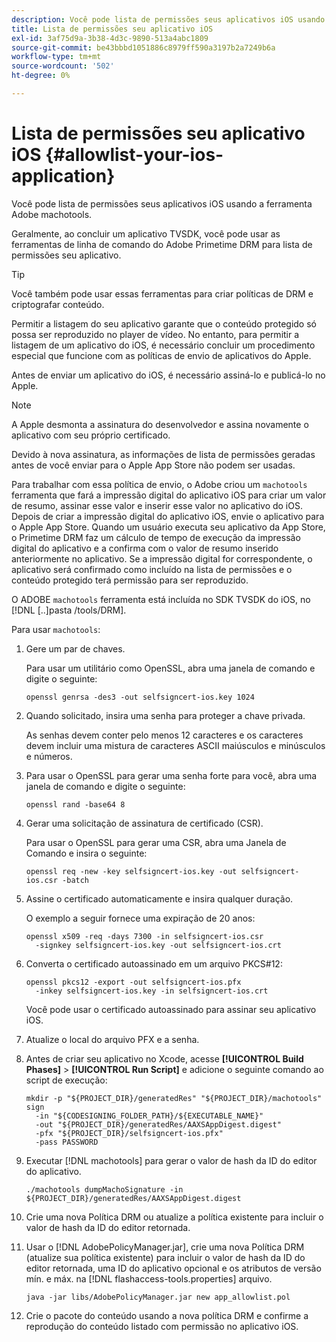 ```yaml
---
description: Você pode lista de permissões seus aplicativos iOS usando a ferramenta Adobe machotools.
title: Lista de permissões seu aplicativo iOS
exl-id: 3af75d9a-3b38-4d3c-9890-513a4abc1809
source-git-commit: be43bbbd1051886c8979ff590a3197b2a7249b6a
workflow-type: tm+mt
source-wordcount: '502'
ht-degree: 0%

---
```


# Lista de permissões seu aplicativo iOS {#allowlist-your-ios-application}

Você pode lista de permissões seus aplicativos iOS usando a ferramenta Adobe machotools.

Geralmente, ao concluir um aplicativo TVSDK, você pode usar as ferramentas de linha de comando do Adobe Primetime DRM para lista de permissões seu aplicativo.

>[!TIP]
>
>Você também pode usar essas ferramentas para criar políticas de DRM e criptografar conteúdo.

Permitir a listagem do seu aplicativo garante que o conteúdo protegido só possa ser reproduzido no player de vídeo. No entanto, para permitir a listagem de um aplicativo do iOS, é necessário concluir um procedimento especial que funcione com as políticas de envio de aplicativos do Apple.

Antes de enviar um aplicativo do iOS, é necessário assiná-lo e publicá-lo no Apple.

>[!NOTE]
>
>A Apple desmonta a assinatura do desenvolvedor e assina novamente o aplicativo com seu próprio certificado.

Devido à nova assinatura, as informações de lista de permissões geradas antes de você enviar para o Apple App Store não podem ser usadas.

Para trabalhar com essa política de envio, o Adobe criou um `machotools` ferramenta que fará a impressão digital do aplicativo iOS para criar um valor de resumo, assinar esse valor e inserir esse valor no aplicativo do iOS. Depois de criar a impressão digital do aplicativo iOS, envie o aplicativo para o Apple App Store. Quando um usuário executa seu aplicativo da App Store, o Primetime DRM faz um cálculo de tempo de execução da impressão digital do aplicativo e a confirma com o valor de resumo inserido anteriormente no aplicativo. Se a impressão digital for correspondente, o aplicativo será confirmado como incluído na lista de permissões e o conteúdo protegido terá permissão para ser reproduzido.

O ADOBE `machotools` ferramenta está incluída no SDK TVSDK do iOS, no [!DNL [..]pasta /tools/DRM].

Para usar `machotools`:

1. Gere um par de chaves.

   Para usar um utilitário como OpenSSL, abra uma janela de comando e digite o seguinte:

   ```shell
   openssl genrsa -des3 -out selfsigncert-ios.key 1024
   ```

1. Quando solicitado, insira uma senha para proteger a chave privada.

   As senhas devem conter pelo menos 12 caracteres e os caracteres devem incluir uma mistura de caracteres ASCII maiúsculos e minúsculos e números.
1. Para usar o OpenSSL para gerar uma senha forte para você, abra uma janela de comando e digite o seguinte:

   ```shell
   openssl rand -base64 8
   ```

1. Gerar uma solicitação de assinatura de certificado (CSR).

   Para usar o OpenSSL para gerar uma CSR, abra uma Janela de Comando e insira o seguinte:

   ```shell
   openssl req -new -key selfsigncert-ios.key -out selfsigncert-ios.csr -batch
   ```

1. Assine o certificado automaticamente e insira qualquer duração.

   O exemplo a seguir fornece uma expiração de 20 anos:

   ```shell
   openssl x509 -req -days 7300 -in selfsigncert-ios.csr  
     -signkey selfsigncert-ios.key -out selfsigncert-ios.crt
   ```

1. Converta o certificado autoassinado em um arquivo PKCS#12:

   ```shell
   openssl pkcs12 -export -out selfsigncert-ios.pfx  
     -inkey selfsigncert-ios.key -in selfsigncert-ios.crt
   ```

   Você pode usar o certificado autoassinado para assinar seu aplicativo iOS.

1. Atualize o local do arquivo PFX e a senha.
1. Antes de criar seu aplicativo no Xcode, acesse  **[!UICONTROL Build Phases]** > **[!UICONTROL Run Script]** e adicione o seguinte comando ao script de execução:

   ```shell
   mkdir -p "${PROJECT_DIR}/generatedRes" "${PROJECT_DIR}/machotools" sign  
     -in "${CODESIGNING_FOLDER_PATH}/${EXECUTABLE_NAME}"  
     -out "${PROJECT_DIR}/generatedRes/AAXSAppDigest.digest"  
     -pfx "${PROJECT_DIR}/selfsigncert-ios.pfx"  
     -pass PASSWORD
   ```

1. Executar [!DNL machotools] para gerar o valor de hash da ID do editor do aplicativo.

   ```shell
   ./machotools dumpMachoSignature -in ${PROJECT_DIR}/generatedRes/AAXSAppDigest.digest
   ```

1. Crie uma nova Política DRM ou atualize a política existente para incluir o valor de hash da ID do editor retornada.
1. Usar o [!DNL AdobePolicyManager.jar], crie uma nova Política DRM (atualize sua política existente) para incluir o valor de hash da ID do editor retornada, uma ID do aplicativo opcional e os atributos de versão mín. e máx. na [!DNL flashaccess-tools.properties] arquivo.

   ```shell
   java -jar libs/AdobePolicyManager.jar new app_allowlist.pol
   ```

1. Crie o pacote do conteúdo usando a nova política DRM e confirme a reprodução do conteúdo listado com permissão no aplicativo iOS.
